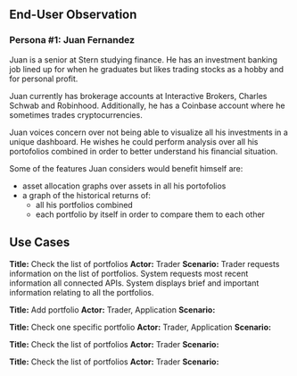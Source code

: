 ## End-User Observation
### Persona #1: Juan Fernandez

Juan is a senior at Stern studying finance. He has an investment banking job lined up for when he graduates but likes trading stocks as a hobby and for personal profit.

Juan currently has brokerage accounts at Interactive Brokers, Charles Schwab and Robinhood. Additionally, he has a Coinbase account where he sometimes trades cryptocurrencies.

Juan voices concern over not being able to visualize all his investments in a unique dashboard. He wishes he could perform analysis over all his portofolios combined in order to better understand his financial situation.

Some of the features Juan considers would benefit himself are: 
* asset allocation graphs over assets in all his portofolios
* a graph of the historical returns of:
    * all his portfolios combined
    * each portfolio by itself in order to compare them to each other


## Use Cases

**Title:** Check the list of portfolios
**Actor:** Trader
**Scenario:** Trader requests information on the list of portfolios. System requests most recent information all connected APIs. System displays brief and important information relating to all the portfolios. 



**Title:** Add portfolio
**Actor:** Trader, Application
**Scenario:**



**Title:** Check one specific portfolio
**Actor:** Trader, Application
**Scenario:**



**Title:** Check the list of portfolios
**Actor:** Trader
**Scenario:**



**Title:** Check the list of portfolios
**Actor:** Trader
**Scenario:**
